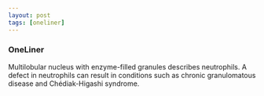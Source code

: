 ```yaml
---
layout: post
tags: [oneliner]
---
```



### OneLiner

Multilobular nucleus with enzyme-filled granules describes neutrophils. A defect in neutrophils can result in conditions such as chronic granulomatous disease and Chédiak-Higashi syndrome.
